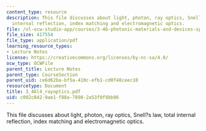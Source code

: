 ```yaml
---
content_type: resource
description: This file discusses about light, photon, ray optics, Snell?s law, total
  internal reflection, index matching and electromagnetic optics.
file: /ol-ocw-studio-app/courses/3-46-photonic-materials-and-devices-spring-2006/c002c8429ae1f88a78982a53f0f9bb86_3_46l4_rayoptics.pdf
file_size: 417554
file_type: application/pdf
learning_resource_types:
- Lecture Notes
license: https://creativecommons.org/licenses/by-nc-sa/4.0/
ocw_type: OCWFile
parent_title: Lecture Notes
parent_type: CourseSection
parent_uid: ce6d62ba-bf5a-410c-efb1-cd0f48ceec10
resourcetype: Document
title: 3_46l4_rayoptics.pdf
uid: c002c842-9ae1-f88a-7898-2a53f0f9bb86
---
```

This file discusses about light, photon, ray optics, Snell?s law, total internal reflection, index matching and electromagnetic optics.